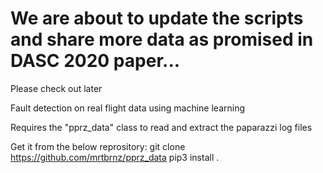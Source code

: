 # We are about to update the scripts and share more data as promised in DASC 2020 paper... 

Please check out later


Fault detection on real flight data using machine learning 


Requires the "pprz_data" class to read and extract the paparazzi log files


Get it from the below reprository: 
git clone https://github.com/mrtbrnz/pprz_data 
pip3 install .
